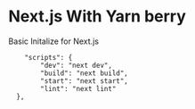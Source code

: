 # Next.js With Yarn berry

Basic Initalize for Next.js

```
    "scripts": {
        "dev": "next dev",
        "build": "next build",
        "start": "next start",
        "lint": "next lint"
  },
```
